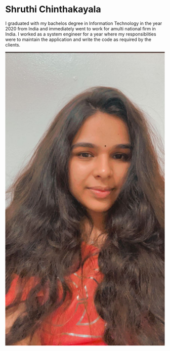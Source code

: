 # Shruthi Chinthakayala

I graduated with my bachelos degree in Information Technology in the year 2020 from India and immediately went to work for amulti national firm in India. I worked as a system engineer for a year where my responsiblities were to maintain the application and write the code as required by the clients.

![MyPicture](./myimage.jpeg)

